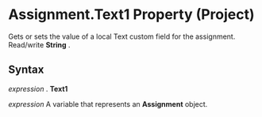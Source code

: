 
# Assignment.Text1 Property (Project)

Gets or sets the value of a local Text custom field for the assignment. Read/write  **String** .


## Syntax

 _expression_ . **Text1**

 _expression_ A variable that represents an **Assignment** object.

